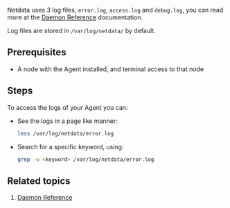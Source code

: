 <!--
title: "Check netdata logs"
sidebar_label: "Check netdata logs"
custom_edit_url: "https://github.com/netdata/netdata/blob/master/docs/tasks/miscellaneous/check-netdata-logs.md"
learn_status: "Published"
learn_topic_type: "Tasks"
learn_rel_path: "miscellaneous"
learn_docs_purpose: "Instructions on how to inspect the logs"
-->

Netdata uses 3 log files, `error.log`, `access.log` and `debug.log`, you can read more at
the [Daemon Reference](https://github.com/netdata/netdata/blob/master/daemon/README.md) documentation.

Log files are stored in `/var/log/netdata/` by default.

## Prerequisites

- A node with the Agent installed, and terminal access to that node

## Steps

To access the logs of your Agent you can:

- See the logs in a page like manner:
    ```bash
    less /var/log/netdata/error.log
    ```

- Search for a specific keyword, using:
    ```bash
    grep -w <keyword> /var/log/netdata/error.log
    ```

## Related topics

1. [Daemon Reference](https://github.com/netdata/netdata/blob/master/daemon/README.md) 

